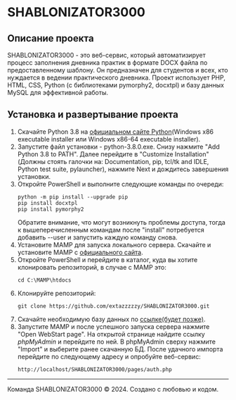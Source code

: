 # SHABLONIZATOR3000

## Описание проекта

SHABLONIZATOR3000 - это веб-сервис, который автоматизирует процесс заполнения дневника практик в формате DOCX файла по предоставленному шаблону. Он предназначен для студентов и всех, кто нуждается в ведении практического дневника. Проект использует PHP, HTML, CSS, Python (с библиотеками pymorphy2, docxtpl) и базу данных MySQL для эффективной работы.

## Установка и развертывание проекта

1. Скачайте Python 3.8 на [официальном сайте Python](https://www.python.org/downloads/release/python-380/)(Windows x86 executable installer или Windows x86-64 executable installer).
2. Запустите файл установки - python-3.8.0.exe. Снизу нажмите "Add Python 3.8 to PATH". Далее перейдите в "Customize Installation"(Должны стоять галочки на: Documentation, pip, tcl/tk and IDLE, Python test suite, pylauncher), нажмите Next и дождитесь завершения установки.
3. Откройте PowerShell и выполните следующие команды по очереди:
    ```
    python -m pip install --upgrade pip
    pip install docxtpl
    pip install pymorphy2
    ```
    Обратите внимание, что могут возникнуть проблемы доступа, тогда к вышеперечисленным командам после "install" потребуется добавить --user и запустить каждую команду снова.
4. Установите MAMP для запуска локального сервера. Скачайте и установите MAMP с [официального сайта](https://www.mamp.info/en/downloads/).
5. Откройте PowerShell и перейдите в каталог, куда вы хотите клонировать репозиторий, в случае с MAMP это:
    ```
    cd C:\MAMP\htdocs
    ```
6. Клонируйте репозиторий:
    ```
    git clone https://github.com/extazzzzzy/SHABLONIZATOR3000.git
    ```
7. Скачайте необходимую базу данных по [ссылке(будет позже)](https://cloud.mail.ru/).
8. Запустите MAMP и после успешного запуска сервера нажмите "Open WebStart page". На открытой странице найдите ссылку *phpMyAdmin* и перейдите по ней. В phpMyAdmin сверху нажмите "Import" и выберите ранее скачанную БД. После удачного импорта перейдите по следующему адресу и опробуйте веб-сервис:
    ```
    http://localhost/SHABLONIZATOR3000/pages/auth.php
    ```

---
Команда SHABLONIZATOR3000 © 2024. Создано с любовью и кодом.
